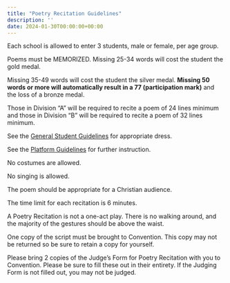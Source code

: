 ```yaml
---
title: "Poetry Recitation Guidelines"
description: ''
date: 2024-01-30T00:00:00+00:00
---
```


Each school is allowed to enter 3 students, male or female, per age group.

Poems must be MEMORIZED. Missing 25-34 words will cost the student the gold medal.

Missing 35-49 words will cost the student the silver medal. **Missing 50 words or more will automatically result in a 77 (participation mark)** and the loss of a bronze medal.

Those in Division “A” will be required to recite a poem of 24 lines minimum and those in Division “B” will be required to recite a poem of 32 lines minimum.

See the [General Student Guidelines](/guidelines) for appropriate dress.

See the [Platform Guidelines](/guidelines/platform) for further instruction.

No costumes are allowed.

No singing is allowed.

The poem should be appropriate for a Christian audience.

The time limit for each recitation is 6 minutes.

A Poetry Recitation is not a one-act play. There is no walking around, and the majority of the gestures should be above the waist.

One copy of the script must be brought to Convention. This copy may not be returned so be sure to retain a copy for yourself.

Please bring 2 copies of the Judge’s Form for Poetry Recitation with you to Convention. Please be sure to fill these out in their entirety. If the Judging Form is not filled out, you may not be judged.